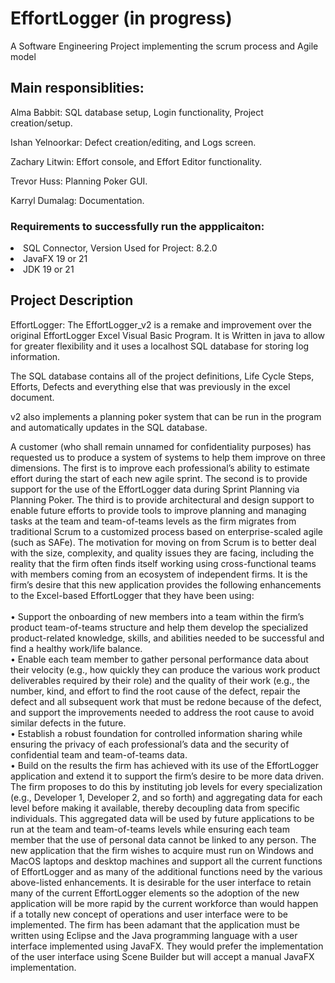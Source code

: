 # EffortLogger (in progress)
A Software Engineering Project implementing the scrum process and Agile model

## Main responsiblities:

  Alma Babbit: SQL database setup, Login functionality, Project creation/setup.
  
  Ishan Yelnoorkar: Defect creation/editing, and Logs screen.
  
  Zachary Litwin: Effort console, and Effort Editor functionality.
  
  Trevor Huss: Planning Poker GUI.
  
  Karryl Dumalag: Documentation.

### Requirements to successfully run the appplicaiton:
<li> SQL Connector, Version Used for Project: 8.2.0
<li> JavaFX 19 or 21
<li> JDK 19 or 21 

## Project Description
EffortLogger: The EffortLogger_v2 is a remake and improvement over the original EffortLogger Excel Visual Basic Program.
It is Written in java to allow for greater flexibility and it uses a localhost SQL database for storing log information.

The SQL database contains all of the project definitions, Life Cycle Steps, Efforts, Defects and everything else that was
previously in the excel document. 

v2 also implements a planning poker system that can be run in the program and automatically updates in the SQL database. 

A customer (who shall remain unnamed for confidentiality purposes) has requested us to produce a system of systems to help them improve on three dimensions. The first is to improve each professional’s ability to estimate effort during the start of each new agile sprint.  The second is to provide support for the use of the EffortLogger data during Sprint Planning via Planning Poker.  The third is to provide architectural and design support to enable future efforts to provide tools to improve planning and managing tasks at the team and team-of-teams levels as the firm migrates from traditional Scrum to a customized process based on enterprise-scaled agile (such as SAFe).  The motivation for moving on from Scrum is to better deal with the size, complexity, and quality issues they are facing, including the reality that the firm often finds itself working using cross-functional teams with members coming from an ecosystem of independent firms.  It is the firm’s desire that this new application provides the following enhancements to the Excel-based EffortLogger that they have been using: </br> </br>
•	Support the onboarding of new members into a team within the firm’s product team-of-teams structure and help them develop the specialized product-related knowledge, skills, and abilities needed to be successful and find a healthy work/life balance. </br>
•	Enable each team member to gather personal performance data about their velocity (e.g., how quickly they can produce the various work product deliverables required by their role) and the quality of their work (e.g., the number, kind, and effort to find the root cause of the defect, repair the defect and all subsequent work that must be redone because of the defect, and support the improvements needed to address the root cause to avoid similar defects in the future. </br>
•	Establish a robust foundation for controlled information sharing while ensuring the privacy of each professional’s data and the security of confidential team and team-of-teams data. </br>
•	Build on the results the firm has achieved with its use of the EffortLogger application and extend it to support the firm’s desire to be more data driven.  The firm proposes to do this by instituting job levels for every specialization (e.g., Developer 1, Developer 2, and so forth) and aggregating data for each level before making it available, thereby decoupling data from specific individuals.  This aggregated data will be used by future applications to be run at the team and team-of-teams levels while ensuring each team member that the use of personal data cannot be linked to any person.  The new application that the firm wishes to acquire must run on Windows and MacOS laptops and desktop machines and support all the current functions of EffortLogger and as many of the additional functions need by the various above-listed enhancements.
It is desirable for the user interface to retain many of the current EffortLogger elements so the adoption of the new application will be more rapid by the current workforce than would happen if a totally new concept of operations and user interface were to be implemented.
The firm has been adamant that the application must be written using Eclipse and the Java programming language with a user interface implemented using JavaFX.  They would prefer the implementation of the user interface using Scene Builder but will accept a manual JavaFX implementation.


